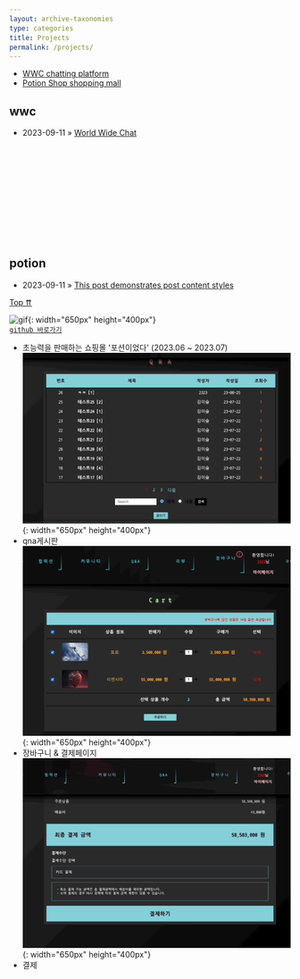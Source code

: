 ```yaml
---
layout: archive-taxonomies
type: categories
title: Projects
permalink: /projects/
---  
```

 
<div class="taxonomies-wrapper">
  <ul class="taxonomiess"><li><a class="taxonomy" href="#wwc">
              <span>WWC</span>
              <span class="taxonomy-count">chatting platform</span>
            </a>
          </li><li><a class="taxonomy" href="#potion">
              <span>Potion Shop</span>
              <span class="taxonomy-count">shopping mall</span>
            </a>
          </li></ul>
</div>
<div>
<h2 id="wwc">wwc</h2>
      <ul class="post-list-by-taxonomy">
          <li>
            <time datetime="">2023-09-11</time> &raquo; <a href="/misc/2016/05/20/super-long-article.html">World Wide Chat</a>
          </li>
      </ul>
</div>
<br>
<br>
<br><br><br><br><br><br><br><br>
<div>
<h2 id="potion">potion</h2>
      <ul class="post-list-by-taxonomy"><li>
            <time datetime="">2023-09-11</time> &raquo; <a href="/projects/2023/09/11/potion.html">This post demonstrates post content styles</a>
          </li>
      </ul>
      <a href="#" onclick="backToTop()" class="back-to-top">Top &#8648;</a>
</div>

![gif](potion.gif){: width="650px" height="400px"}  
[`github 바로가기`](https://github.com/three-team1/main/tree/main) 
- 초능력을 판매하는 쇼핑몰 '포션이었다' (2023.06 ~ 2023.07)
![gif](qna.gif){: width="650px" height="400px"}
- qna게시판
![gif](cart.gif){: width="650px" height="400px"} 
- 장바구니 & 결제페이지
![gif](payment.gif){: width="650px" height="400px"} 
- 결제
